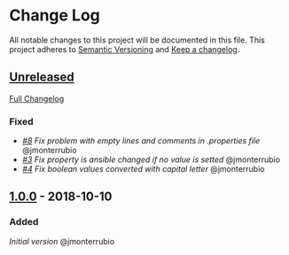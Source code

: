 # Change Log

All notable changes to this project will be documented in this file.
This project adheres to [Semantic Versioning](http://semver.org/) and [Keep a changelog](https://github.com/olivierlacan/keep-a-changelog).

## [Unreleased]

[Full Changelog](https://github.com/idealista/consul_keystore-role/compare/master...develop)

### Fixed

- *[#8](https://github.com/idealista/consul-keystore_role/issues/8) Fix problem with empty lines and comments in .properties file* @jmonterrubio
- *[#3](https://github.com/idealista/consul-keystore_role/issues/3) Fix property is ansible changed if no value is setted* @jmonterrubio
- *[#4](https://github.com/idealista/consul-keystore_role/issues/4) Fix boolean values converted with capital letter* @jmonterrubio

## [1.0.0] - 2018-10-10

### Added

*Initial version* @jmonterrubio

[1.0.0]: https://github.com/idealista/consul_keystore-role/tree/1.0.0
[Unreleased]: https://github.com/idealista/consul_keystore-role/tree/develop